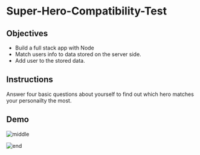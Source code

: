 # Super-Hero-Compatibility-Test

## Objectives
+ Build a full stack app with Node
+ Match users info to data stored on the server side.
+ Add user to the stored data.

## Instructions

Answer four basic questions about yourself to find out which hero matches your personailty the most. 

## Demo



![middle](https://user-images.githubusercontent.com/28733244/31101699-d48782f8-a79c-11e7-93ea-25768ea3b405.gif)

![end](https://user-images.githubusercontent.com/28733244/31101652-b9c2cd92-a79c-11e7-899d-30a34d68a2ea.gif)

